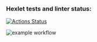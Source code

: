 ﻿### Hexlet tests and linter status:
[![Actions Status](https://github.com/tomilinbvGit/python-project-lvl2/workflows/hexlet-check/badge.svg)](https://github.com/tomilinbvGit/python-project-lvl2/actions)

![example workflow](https://github.com/tomilinbvGit/docs/actions/workflows/python-project-lvl1/badge.svg)



